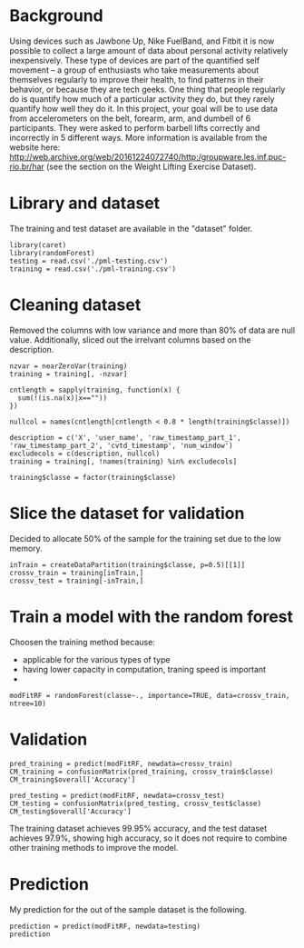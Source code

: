 # Background 
Using devices such as Jawbone Up, Nike FuelBand, and Fitbit it is now possible to collect a large amount of data about personal activity relatively inexpensively. These type of devices are part of the quantified self movement – a group of enthusiasts who take measurements about themselves regularly to improve their health, to find patterns in their behavior, or because they are tech geeks. One thing that people regularly do is quantify how much of a particular activity they do, but they rarely quantify how well they do it. In this project, your goal will be to use data from accelerometers on the belt, forearm, arm, and dumbell of 6 participants. They were asked to perform barbell lifts correctly and incorrectly in 5 different ways. More information is available from the website here: http://web.archive.org/web/20161224072740/http:/groupware.les.inf.puc-rio.br/har (see the section on the Weight Lifting Exercise Dataset).

# Library and dataset
The training and test dataset are available in the "dataset" folder.
```{r, echo=TRUE, message=FALSE}
library(caret)
library(randomForest)
testing = read.csv('./pml-testing.csv')
training = read.csv('./pml-training.csv')
```

# Cleaning dataset
Removed the columns with low variance and more than 80% of data are null value. Additionally, sliced out the irrelvant columns based on the description.
```{r, echo=TRUE}
nzvar = nearZeroVar(training)
training = training[, -nzvar]

cntlength = sapply(training, function(x) {
  sum(!(is.na(x)|x==""))
})

nullcol = names(cntlength[cntlength < 0.8 * length(training$classe)])

description = c('X', 'user_name', 'raw_timestamp_part_1', 'raw_timestamp_part_2', 'cvtd_timestamp', 'num_window')
excludecols = c(description, nullcol)
training = training[, !names(training) %in% excludecols]

training$classe = factor(training$classe)
```

# Slice the dataset for validation
Decided to allocate 50% of the sample for the training set due to the low memory.
```{r, echo=TRUE}
inTrain = createDataPartition(training$classe, p=0.5)[[1]]
crossv_train = training[inTrain,]
crossv_test = training[-inTrain,]
```

# Train a model with the random forest
Choosen the training method because:
- applicable for the various types of type
- having lower capacity in computation, traning speed is important
- 
```{r, echo=TRUE}
modFitRF = randomForest(classe~., importance=TRUE, data=crossv_train, ntree=10)
```

# Validation
```{r, echo=TRUE}
pred_training = predict(modFitRF, newdata=crossv_train)
CM_training = confusionMatrix(pred_training, crossv_train$classe)
CM_training$overall['Accuracy']

pred_testing = predict(modFitRF, newdata=crossv_test)
CM_testing = confusionMatrix(pred_testing, crossv_test$classe)
CM_testing$overall['Accuracy']
```

The training dataset achieves 99.95% accuracy, and the test dataset achieves 97.9%, showing high accuracy, so it does not require to combine other training methods to improve the model.

# Prediction
My prediction for the out of the sample dataset is the following.
```{r, echo=TRUE}
prediction = predict(modFitRF, newdata=testing)
prediction
```
